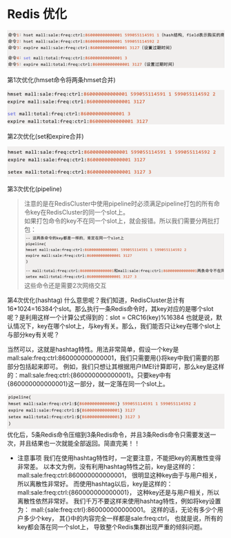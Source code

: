# Redis 优化

![](Redis%E4%BC%98%E5%8C%96/F1ED51ED-4625-4904-9402-CA8A3B5A6969.png)

第1次优化(hmset命令将两条hmset合并)

![](Redis%E4%BC%98%E5%8C%96/306D4287-F7A1-4B44-BF5B-61375772E0B0.png)

第2次优化(set和expire合并)

![](Redis%E4%BC%98%E5%8C%96/0569D373-0D4E-433B-BD78-77AA3BD88852.png)

第3次优化(pipeline)
> 注意的是在RedisCluster中使用pipeline时必须满足pipeline打包的所有命令key在RedisCluster的同一个slot上。  
如果打包命令的key不在同一个slot上，就会报错。所以我们需要分两批打包：
![](Redis%E4%BC%98%E5%8C%96/46F7A990-2513-4E2C-821F-EDD99445E3CB.png)
这些命令还是需要2次网络交互

第4次优化(hashtag)
什么意思呢？我们知道，RedisCluster总计有16*1024=16384个slot。那么执行一条Redis命令时，其key对应的是哪个slot呢？是利用这样一个计算公式得到的：slot = CRC16(key)%16384
也就是说，默认情况下，key在哪个slot上，与key有关。那么，我们能否只让key在哪个slot上与部分key有关呢？

当然可以，这就是hashtag特性。用法非常简单，假设一个key是mall:sale:freq:ctrl:860000000000001，我们只需要用{}将key中我们需要的那部分包括起来即可。
例如，我们只想让其根据用户IMEI计算即可，那么key是这样的：mall:sale:freq:ctrl:{860000000000001}。只要key中有{860000000000001}这一部分，就一定落在同一个slot上。

![](Redis%E4%BC%98%E5%8C%96/D76AE500-F82D-4C21-B05C-0688EC2513AD.png)
优化后，5条Redis命令压缩到3条Redis命令，并且3条Redis命令只需要发送一次，并且结果也一次就能全部返回。简直完美！！


* 注意事项
我们在使用hashtag特性时，一定要注意，不能把key的离散性变得非常差。
以本文为例，没有利用hashtag特性之前，key是这样的：mall:sale:freq:ctrl:860000000000001，
很明显这种key由于与用户相关，所以离散性非常好。
而使用hashtag以后，key是这样的：
mall:sale:freq:ctrl:{860000000000001}，
这种key还是与用户相关，所以离散性依然非常好。
我们千万不要这样来使用hashtag特性，例如将key设置为：
mall:{sale:freq:ctrl}:860000000000001。
这样的话，无论有多少个用户多少个key，
其{}中的内容完全一样都是sale:freq:ctrl，
也就是说，所有的key都会落在同一个slot上，
导致整个Redis集群出现严重的倾斜问题。